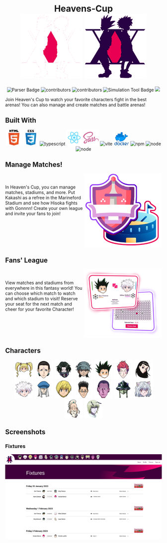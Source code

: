 <div align="center">

<H1>Heavens-Cup</H>

<div> 
<img src="/images/3.png#gh-dark-mode-only" alt="logo" width="200" />
<img src="/images/logo2.png#gh-light-mode-only" alt="logo" width="200" />
</div>



</div>

<p align="center">

  <a style="text-decoration:none" href="cmpheavenscup.me/">
    <img src="https://img.shields.io/badge/Live Site-Heavens Cup-blue" alt="Parser Badge" />
  </a>

  <a style="text-decoration:none" href="https://github.com/yahia3200/Heavens-Cup/graphs/contributors">
    <img src="https://img.shields.io/github/contributors/yahia3200/Heavens-Cup" alt="contributors" />
  </a>

  <a style="text-decoration:none" href="https://github.com/yahia3200/Heavens-Cup/issues">
    <img src="https://img.shields.io/github/issues/yahia3200/Heavens-Cup" alt="contributors" />
  </a>

  <a style="text-decoration:none" href="https://github.com/yahia3200/Heavens-Cup/stargazers">
    <img src="https://img.shields.io/github/stars/yahia3200/Heavens-Cup" alt="Simulation Tool Badge" />
  </a>

  <img src="https://img.shields.io/github/languages/count/yahia3200/Heavens-Cup" />
</p>

Join Heaven's Cup to watch your favorite characters fight in the best arenas!
You can also manage and create matches and battle arenas! 


## Built With
<div align="center">

<img src="https://raw.githubusercontent.com/github/explore/80688e429a7d4ef2fca1e82350fe8e3517d3494d/topics/html/html.png" alt="HTML" style="width: 50px">

<img src="https://raw.githubusercontent.com/github/explore/80688e429a7d4ef2fca1e82350fe8e3517d3494d/topics/css/css.png" alt="CSS" style="width: 50px">

<img src="https://cdn.worldvectorlogo.com/logos/typescript-2.svg" alt="typescript" style="width: 45px">


<img src="https://raw.githubusercontent.com/github/explore/80688e429a7d4ef2fca1e82350fe8e3517d3494d/topics/react/react.png" alt="react" style="width: 50px">

<img src="https://raw.githubusercontent.com/github/explore/80688e429a7d4ef2fca1e82350fe8e3517d3494d/topics/sass/sass.png" alt="Sass" style="width: 50px">

<img src="https://vitejs.dev/logo-with-shadow.png" alt="vite" style="width: 50px">

<img src="/images/Docker-Symbol.png" alt="docker" style="width: 50px">

<img src="https://upload.wikimedia.org/wikipedia/commons/thumb/d/db/Npm-logo.svg/1280px-Npm-logo.svg.png" alt="npm" style="width: 70px;">


<img src="https://seeklogo.com/images/N/nodejs-logo-FBE122E377-seeklogo.com.png" alt="node" style="width: 40px">

<img src="https://cdn.iconscout.com/icon/free/png-256/postgresql-11-1175122.png" alt="node" style="width: 50px">


</div>


## Manage Matches!
<div>


<img align="right" src="/WC22Front/src/assets/Chars/Slide0.png" alt="HTML" style="width: 250px">

<p>
<br />
<br />
In Heaven's Cup, you can manage matches, stadiums, and more. Put Kakashi as a refree in the Marineford Stadium and see how Hisoka fights with Gonnnn! Create your own league and invite your fans to join!
</p>

<br clear="right"/>
</div>

## Fans' League
<div>

<img align="right" src="/WC22Front/src/assets/Chars/Slide1.png" alt="HTML" style="width: 250px">
<p>
<br />
<br />
View matches and stadiums from everywhere in this fantasy world! You can choose which match to watch and which stadium to visit! Reserve your seat for the next match and cheer for your favorite Character!
</p>

<br clear="right"/>
</div>


## Characters
<div align="center">

<img src="/WC22Front/src/assets/Chars/Biscuit.png" alt="HTML" style="width: 60px">

<img src="/WC22Front/src/assets/Chars/Chrollo.png" alt="HTML" style="width: 60px">

<img src="/WC22Front/src/assets/Chars/Feitan.png" alt="HTML" style="width: 60px">

<img src="/WC22Front/src/assets/Chars/Ging.png" alt="HTML" style="width: 60px">

<img src="/WC22Front/src/assets/Chars/Gon.png" alt="HTML" style="width: 60px">

<img src="/WC22Front/src/assets/Chars/Hisoka.png" alt="HTML" style="width: 60px">

<img src="/WC22Front/src/assets/Chars/Illumi.png" alt="HTML" style="width: 60px">

<img src="/WC22Front/src/assets/Chars/Killua.png" alt="HTML" style="width: 60px">

<img src="/WC22Front/src/assets/Chars/Kite.png" alt="HTML" style="width: 60px">

<img src="/WC22Front/src/assets/Chars/Kurapika.png" alt="HTML" style="width: 60px">

<img src="/WC22Front/src/assets/Chars/Leorio.png" alt="HTML" style="width: 60px">

<img src="/WC22Front/src/assets/Chars/Menthuthuyoupi.png" alt="HTML" style="width: 60px">

<img src="/WC22Front/src/assets/Chars/Meruem.png" alt="HTML" style="width: 60px">

<img src="/WC22Front/src/assets/Chars/Neferpitou.png" alt="HTML" style="width: 60px">

<img src="/WC22Front/src/assets/Chars/Netero.png" alt="HTML" style="width: 60px">

<img src="/WC22Front/src/assets/Chars/Shaiapouf.png" alt="HTML" style="width: 60px">


</div>

## Screenshots
### Fixtures
![Fixtures](/images/screenshots/matches.png)

